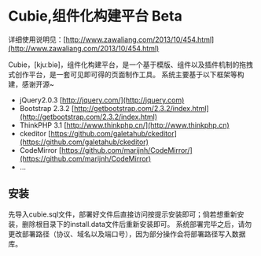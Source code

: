 # Cubie,组件化构建平台 Beta 
详细使用说明见：[http://www.zawaliang.com/2013/10/454.html](http://www.zawaliang.com/2013/10/454.html)


Cubie，[kjuːbiə]，组件化构建平台，是一个基于模版、组件以及插件机制的拖拽式创作平台，是一套可见即可得的页面制作工具。
系统主要基于以下框架等构建，感谢开源~
* jQuery2.0.3   [http://jquery.com/](http://jquery.com)
* Bootstrap 2.3.2   [http://getbootstrap.com/2.3.2/index.html](http://getbootstrap.com/2.3.2/index.html)
* ThinkPHP 3.1   [http://www.thinkphp.cn/](http://www.thinkphp.cn)
* ckeditor   [https://github.com/galetahub/ckeditor](https://github.com/galetahub/ckeditor)
* CodeMirror   [https://github.com/marijnh/CodeMirror/](https://github.com/marijnh/CodeMirror)
* ...


## 安装
先导入cubie.sql文件，部署好文件后直接访问按提示安装即可；倘若想重新安装，删除根目录下的install.data文件后重新安装即可。
系统部署完毕之后，请勿更改部署路径（协议、域名以及端口号），因为部分操作会将部署路径写入数据库。

